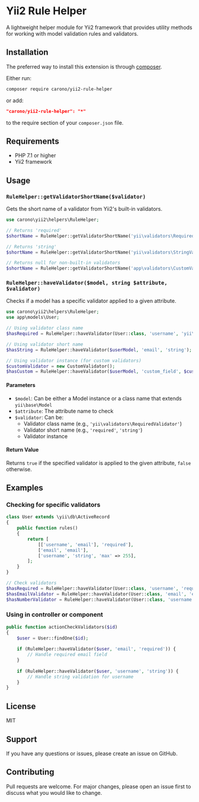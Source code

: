 # Yii2 Rule Helper

A lightweight helper module for Yii2 framework that provides utility methods for working with model validation rules and validators.

## Installation

The preferred way to install this extension is through [composer](http://getcomposer.org/download/).

Either run:

```bash
composer require carono/yii2-rule-helper
```

or add:

```json
"carono/yii2-rule-helper": "*"
```

to the require section of your `composer.json` file.

## Requirements

- PHP 7.1 or higher
- Yii2 framework

## Usage

### `RuleHelper::getValidatorShortName($validator)`

Gets the short name of a validator from Yii2's built-in validators.

```php
use carono\yii2\helpers\RuleHelper;

// Returns 'required'
$shortName = RuleHelper::getValidatorShortName('yii\validators\RequiredValidator');

// Returns 'string'
$shortName = RuleHelper::getValidatorShortName('yii\validators\StringValidator');

// Returns null for non-built-in validators
$shortName = RuleHelper::getValidatorShortName('app\validators\CustomValidator');
```

### `RuleHelper::haveValidator($model, string $attribute, $validator)`

Checks if a model has a specific validator applied to a given attribute.

```php
use carono\yii2\helpers\RuleHelper;
use app\models\User;

// Using validator class name
$hasRequired = RuleHelper::haveValidator(User::class, 'username', 'yii\validators\RequiredValidator');

// Using validator short name
$hasString = RuleHelper::haveValidator($userModel, 'email', 'string');

// Using validator instance (for custom validators)
$customValidator = new CustomValidator();
$hasCustom = RuleHelper::haveValidator($userModel, 'custom_field', $customValidator);
```

#### Parameters

- `$model`: Can be either a Model instance or a class name that extends `yii\base\Model`
- `$attribute`: The attribute name to check
- `$validator`: Can be:
    - Validator class name (e.g., `'yii\validators\RequiredValidator'`)
    - Validator short name (e.g., `'required'`, `'string'`)
    - Validator instance

#### Return Value

Returns `true` if the specified validator is applied to the given attribute, `false` otherwise.

## Examples

### Checking for specific validators

```php
class User extends \yii\db\ActiveRecord
{
    public function rules()
    {
        return [
            [['username', 'email'], 'required'],
            ['email', 'email'],
            ['username', 'string', 'max' => 255],
        ];
    }
}

// Check validators
$hasRequired = RuleHelper::haveValidator(User::class, 'username', 'required'); // true
$hasEmailValidator = RuleHelper::haveValidator(User::class, 'email', 'email'); // true
$hasNumberValidator = RuleHelper::haveValidator(User::class, 'username', 'number'); // false
```

### Using in controller or component

```php
public function actionCheckValidators($id)
{
    $user = User::findOne($id);
    
    if (RuleHelper::haveValidator($user, 'email', 'required')) {
        // Handle required email field
    }
    
    if (RuleHelper::haveValidator($user, 'username', 'string')) {
        // Handle string validation for username
    }
}
```

## License

MIT

## Support

If you have any questions or issues, please create an issue on GitHub.

## Contributing

Pull requests are welcome. For major changes, please open an issue first to discuss what you would like to change.
